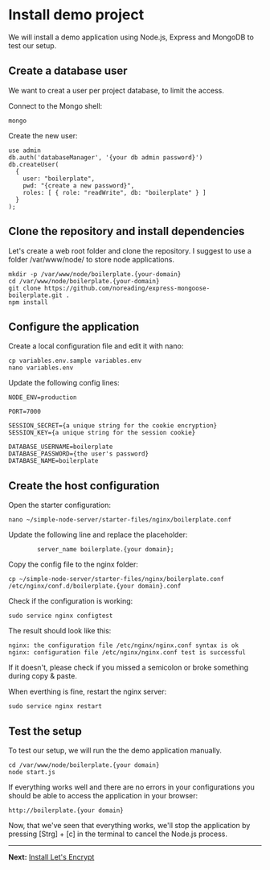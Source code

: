 # Install demo project

We will install a demo application using Node.js, Express and MongoDB to test our setup.

## Create a database user

We want to creat a user per project database, to limit the access.

Connect to the Mongo shell:  
```
mongo
```

Create the new user:  
```
use admin
db.auth('databaseManager', '{your db admin password}')
db.createUser(
  {
    user: "boilerplate",
    pwd: "{create a new password}",
    roles: [ { role: "readWrite", db: "boilerplate" } ]
  }
);
```

## Clone the repository and install dependencies

Let's create a web root folder and clone the repository. I suggest to use a folder /var/www/node/ to store node applications.

```
mkdir -p /var/www/node/boilerplate.{your-domain}
cd /var/www/node/boilerplate.{your-domain}
git clone https://github.com/noreading/express-mongoose-boilerplate.git .
npm install
```

## Configure the application

Create a local configuration file and edit it with nano:  
```
cp variables.env.sample variables.env
nano variables.env
```

Update the following config lines:  
```
NODE_ENV=production

PORT=7000

SESSION_SECRET={a unique string for the cookie encryption}
SESSION_KEY={a unique string for the session cookie}

DATABASE_USERNAME=boilerplate
DATABASE_PASSWORD={the user's password}
DATABASE_NAME=boilerplate
```

## Create the host configuration

Open the starter configuration:  
```
nano ~/simple-node-server/starter-files/nginx/boilerplate.conf
```

Update the following line and replace the placeholder:  
```
        server_name boilerplate.{your domain};
```

Copy the config file to the nginx folder:  
```
cp ~/simple-node-server/starter-files/nginx/boilerplate.conf /etc/nginx/conf.d/boilerplate.{your domain}.conf
```

Check if the configuration is working:  
```
sudo service nginx configtest
```

The result should look like this:  
```
nginx: the configuration file /etc/nginx/nginx.conf syntax is ok
nginx: configuration file /etc/nginx/nginx.conf test is successful
```

If it doesn't, please check if you missed a semicolon or broke something during copy &amp; paste.

When everthing is fine, restart the nginx server:  
```
sudo service nginx restart
```

## Test the setup

To test our setup, we will run the the demo application manually.

```
cd /var/www/node/boilerplate.{your domain}
node start.js
```

If everything works well and there are no errors in your configurations you should be able to access the application in your browser:

```
http://boilerplate.{your domain}
```

Now, that we've seen that everything works, we'll stop the application by pressing [Strg] + [c] in the terminal to cancel the Node.js process.


---
__Next:__ [Install Let's Encrypt](./install-lets-encrypt.md)